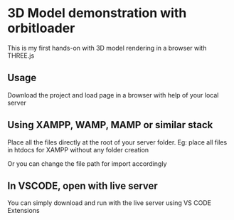 # 3D Model demonstration with orbitloader

This is my first hands-on with 3D model rendering in a browser with THREE.js

## Usage

Download the project and load page in a browser with help of your local server

## Using XAMPP, WAMP, MAMP or similar stack 
Place all the files directly at the root of your server folder. 
Eg: 
place all files in htdocs for XAMPP without any folder creation

Or you can change the file path for import accordingly

## In VSCODE, open with live server

You can simply download and run with the live server using VS CODE Extensions 
